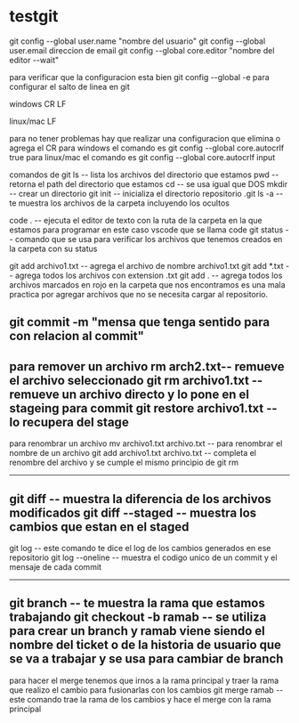 # testgit

git config --global user.name "nombre del usuario"
git config --global user.email direccion de email
git config --global core.editor "nombre del editor --wait"

para verificar que la configuracion esta bien
git config --global -e
para configurar el salto de linea en git

windows
CR LF

linux/mac
LF

para no tener problemas hay que realizar una configuracion que elimina o agrega el CR
para windows el comando es
 git config --global core.autocrlf true
para linux/mac el comando es
 git config --global core.autocrlf input
 
 comandos de git
 ls -- lista los archivos del directorio que estamos
 pwd -- retorna el path del directorio que estamos
 cd -- se usa igual que DOS
 mkdir -- crear un directorio
 git init -- inicializa el directorio repositorio .git
 ls -a -- te muestra los archivos de la carpeta incluyendo los ocultos
 
code . -- ejecuta el editor de texto con la ruta de la carpeta en la que estamos para programar en este caso vscode que se llama code
git status -- comando que se usa para verificar los archivos que tenemos creados en la carpeta con su status

git add archivo1.txt -- agrega el archivo de nombre archivo1.txt
git add *.txt -- agrega todos los archivos con extension .txt
git add . -- agrega todos los archivos marcados en rojo en la carpeta que nos encontramos es una mala practica por agregar 
archivos que no se necesita cargar al repositorio.

git commit -m "mensa que tenga sentido para con relacion al commit"
-------------------------------------------------------------------------
para remover un archivo
rm arch2.txt-- remueve el archivo seleccionado
git rm archivo1.txt -- remueve un archivo directo y lo pone en el stageing para commit
git restore archivo1.txt -- lo recupera del stage
-------------------------------------------------------------------------
para renombrar un archivo
mv archivo1.txt archivo.txt -- para renombrar el nombre de un archivo
git add archivo1.txt archivo.txt -- completa el renombre del archivo y se cumple el mismo principio de git rm

-------------------------------------------------------------------------
 git diff -- muestra la diferencia de los archivos modificados
 git diff --staged -- muestra los cambios que estan en el staged
 ------------------------------------------------------------------------
 git log -- este comando te dice el log de los cambios generados en ese repositorio
 git log --oneline -- muestra el codigo unico de un commit y el mensaje de cada commit
  
 ------------------------------------------------------------------------
 git branch -- te muestra la rama que estamos trabajando
 git checkout -b ramab -- se utiliza para crear un branch y ramab viene siendo el nombre del ticket o de la historia de usuario que se va a trabajar y
 se usa para cambiar de branch
 ------------------------------------------------------------------------
 para hacer el merge tenemos que irnos a la rama principal y traer la rama que realizo el cambio para fusionarlas con los cambios
 git merge ramab -- este comando trae la rama de los cambios y hace el merge con la rama principal
 
